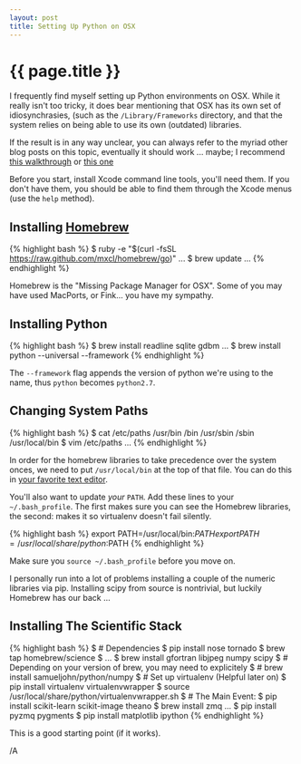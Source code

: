 ```yaml
---
layout: post
title: Setting Up Python on OSX
---
```


# {{ page.title }}

I frequently find myself setting up Python environments on OSX.
While it really isn't too tricky, it does bear mentioning that OSX has its own set of idiosynchrasies, (such as the `/Library/Frameworks` directory, and that the system relies on being able to use its own (outdated) libraries.

If the result is in any way unclear, you can always refer to the myriad other blog posts on this topic, eventually it should work ... maybe; I recommend [this walkthrough](http://youshoulddoityourself.blogspot.ca/2010/11/test.html) or [this one](http://www.lowindata.com/2013/installing-scientific-python-on-mac-os-x/)

Before you start, install Xcode command line tools, you'll need them. If you don't have them, you should be able to find them through the Xcode menus (use the `help` method).

## Installing [Homebrew](http://brew.sh)
{% highlight bash %}
$ ruby -e "$(curl -fsSL https://raw.github.com/mxcl/homebrew/go)"
...
$ brew update
...
{% endhighlight %}

Homebrew is the "Missing Package Manager for OSX". Some of you may have used MacPorts, or Fink... you have my sympathy.

## Installing Python
{% highlight bash %}
$ brew install readline sqlite gdbm
...
$ brew install python --universal --framework
{% endhighlight %}

The `--framework` flag appends the version of python we're using to the name, thus `python` becomes `python2.7`.

## Changing System Paths
{% highlight bash %}
$ cat /etc/paths
/usr/bin
/bin
/usr/sbin
/sbin
/usr/local/bin
$ vim /etc/paths
...
{% endhighlight %}

In order for the homebrew libraries to take precedence over the system onces, we need to put `/usr/local/bin` at the top of that file. You can do this in [your favorite text editor](https://code.google.com/p/macvim/).

You'll also want to update *your* `PATH`. Add these lines to your `~/.bash_profile`. The first makes sure you can see the Homebrew libraries, the second: makes it so virtualenv doesn't fail silently.

{% highlight bash %}
export PATH=/usr/local/bin:$PATH
export PATH=/usr/local/share/python:$PATH
{% endhighlight %}

Make sure you `source ~/.bash_profile` before you move on.

I personally run into a lot of problems installing a couple of the numeric libraries via pip. Installing scipy from source is nontrivial, but luckily Homebrew has our back ...

## Installing The Scientific Stack
{% highlight bash %}
$ # Dependencies
$ pip install nose tornado
$ brew tap homebrew/science
$ ...
$ brew install gfortran libjpeg numpy scipy
$ # Depending on your version of brew, you may need to explicitely
$ # brew install samueljohn/python/numpy
$ # Set up virtualenv (Helpful later on)
$ pip install virtualenv virtualenvwrapper
$ source /usr/local/share/python/virtualenvwrapper.sh
$ # The Main Event:
$ pip install scikit-learn scikit-image theano
$ brew install zmq
...
$ pip install pyzmq pygments
$ pip install matplotlib ipython
{% endhighlight %}

This is a good starting point (if it works).

/A
